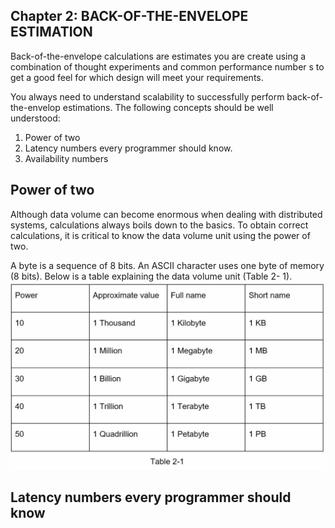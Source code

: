 ## Chapter 2: BACK-OF-THE-ENVELOPE ESTIMATION

Back-of-the-envelope calculations are estimates you are create using a combination of thought experiments and common performance number s to get a good feel for which design will meet your requirements.

You always need to understand scalability to successfully perform back-of-the-envelop estimations. The following concepts should be well understood:
1. Power of two
2. Latency numbers every programmer should know.
3. Availability numbers

## Power of two
Although data volume can become enormous when dealing with distributed systems, calculations always boils down to the basics. To obtain correct calculations, it is critical to know the data volume unit using the power of two.

A byte is a sequence of 8 bits. An ASCII character uses one byte of memory (8 bits). Below is a table explaining the data volume unit (Table 2- 1).
![figure 1:1](./assets/fig2.1.png)

## Latency numbers every programmer should know